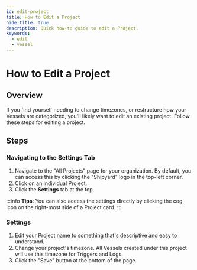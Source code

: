 ```yaml
---
id: edit-project
title: How to Edit a Project
hide_title: true
description: Quick how-to guide to edit a Project.
keywords:
  - edit
  - vessel
---
```


# How to Edit a Project

## Overview

If you find yourself needing to change timezones, or restructure how your Vessels are categorized, you'll likely want to edit an existing project. Follow these steps for editing a project.

## Steps

### Navigating to the Settings Tab

1. Navigate to the "All Projects" page for your organization. By default, you can access this by clicking the "Shipyard" logo in the top-left corner.
2. Click on an individual Project.
3. Click the **Settings** tab at the top.

:::info
**Tips**: You can also access the settings directly by clicking the cog icon on the right-most side of a Project card.
:::

### Settings <a id="settings"></a>

1. Edit your Project name to something that's descriptive and easy to understand.
2. Change your project's timezone. All Vessels created under this project will use this timezone for Triggers and Logs.
3. Click the "Save" button at the bottom of the page.
